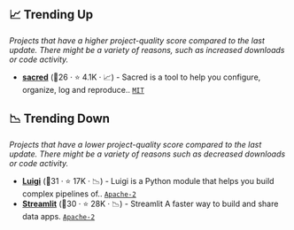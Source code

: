 ## 📈 Trending Up

_Projects that have a higher project-quality score compared to the last update. There might be a variety of reasons, such as increased downloads or code activity._

- <b><a href="https://github.com/IDSIA/sacred">sacred</a></b> (🥉26 ·  ⭐ 4.1K · 📈) - Sacred is a tool to help you configure, organize, log and reproduce.. <code><a href="http://bit.ly/34MBwT8">MIT</a></code>

## 📉 Trending Down

_Projects that have a lower project-quality score compared to the last update. There might be a variety of reasons such as decreased downloads or code activity._

- <b><a href="https://github.com/spotify/luigi">Luigi</a></b> (🥉31 ·  ⭐ 17K · 📉) - Luigi is a Python module that helps you build complex pipelines of.. <code><a href="http://bit.ly/3nYMfla">Apache-2</a></code>
- <b><a href="https://github.com/streamlit/streamlit">Streamlit</a></b> (🥉30 ·  ⭐ 28K · 📉) - Streamlit A faster way to build and share data apps. <code><a href="http://bit.ly/3nYMfla">Apache-2</a></code> <code><img src="https://www.python.org/static/favicon.ico" style="display:inline;" width="13" height="13"></code>

